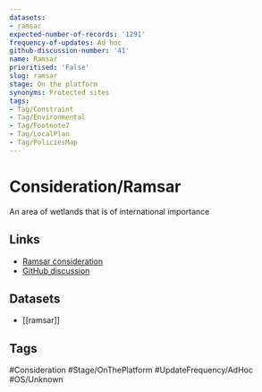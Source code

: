 ```yaml
---
datasets:
- ramsar
expected-number-of-records: '1291'
frequency-of-updates: Ad hoc
github-discussion-number: '41'
name: Ramsar
prioritised: 'False'
slug: ramsar
stage: On the platform
synonyms: Protected sites
tags:
- Tag/Constraint
- Tag/Environmental
- Tag/Footnote7
- Tag/LocalPlan
- Tag/PoliciesMap
---
```


# Consideration/Ramsar

An area of wetlands that is of international importance

## Links

* [Ramsar consideration](https://design.planning.data.gov.uk/planning-consideration/ramsar)
* [GitHub discussion](https://github.com/digital-land/data-standards-backlog/discussions/41)

## Datasets

* [[ramsar]]

## Tags

#Consideration #Stage/OnThePlatform #UpdateFrequency/AdHoc #OS/Unknown